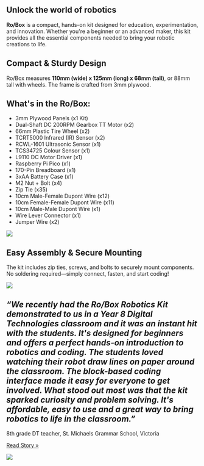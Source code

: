 ## Unlock the world of robotics

**Ro/Box** is a compact, hands-on kit designed for education, experimentation, and innovation. Whether you're a beginner or an advanced maker, this kit provides all the essential components needed to bring your robotic creations to life.

## Compact & Sturdy Design

Ro/Box measures **110mm (wide) x 125mm (long) x 68mm (tall)**, or 88mm tall with wheels. The frame is crafted from 3mm plywood.

## What's in the Ro/Box:

- 3mm Plywood Panels (x1 Kit)
- Dual-Shaft DC 200RPM Gearbox TT Motor (x2)
- 66mm Plastic Tire Wheel (x2)
- TCRT5000 Infrared (IR) Sensor (x2)
- RCWL-1601 Ultrasonic Sensor (x1)
- TCS34725 Colour Sensor (x1)
- L9110 DC Motor Driver (x1)
- Raspberry Pi Pico (x1)
- 170-Pin Breadboard (x1)
- 3xAA Battery Case (x1)
- M2 Nut + Bolt (x4)
- Zip Tie (x35)
- 10cm Male-Female Dupont Wire (x12)
- 10cm Female-Female Dupont Wire (x11)
- 10cm Male-Male Dupont Wire (x1)
- Wire Lever Connector (x1)
- Jumper Wire (x2)

<img src="@images/product/components.png">

## Easy Assembly & Secure Mounting

The kit includes zip ties, screws, and bolts to securely mount components. No soldering required—simply connect, fasten, and start coding!

<img src="@images/product/assembly.png">

## *“We recently had the Ro/Box Robotics Kit demonstrated to us in a Year 8 Digital Technologies classroom and it was an instant hit with the students. It's designed for beginners and offers a perfect hands-on introduction to robotics and coding. The students loved watching their robot draw lines on paper around the classroom. The block-based coding interface made it easy for everyone to get involved. What stood out most was that the kit sparked curiosity and problem solving. It's affordable, easy to use and a great way to bring robotics to life in the classroom.”*

8th grade DT teacher, St. Michaels Grammar School, Victoria

[Read Story »](https://www.stmichaels.vic.edu.au/community/news/tech-for-everyone-yuma-soeriantos-story-of-purpose-accessibility-and-entrepreneurial-drive/)

<img src="@images/product/testimonial.png">